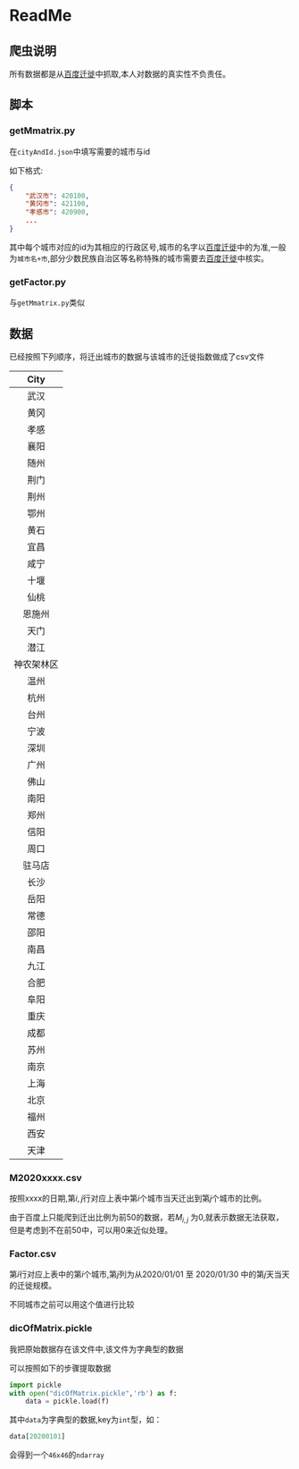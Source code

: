 # ReadMe

## 爬虫说明

所有数据都是从[百度迁徙](https://qianxi.baidu.com/)中抓取,本人对数据的真实性不负责任。

## 脚本

### getMmatrix.py

在`cityAndId.json`中填写需要的城市与id

如下格式:

```json
{
    "武汉市": 420100,
    "黄冈市": 421100,
    "孝感市": 420900,
    ...
}
```

其中每个城市对应的id为其相应的行政区号,城市的名字以[百度迁徙](https://qianxi.baidu.com/)中的为准,一般为`城市名+市`,部分少数民族自治区等名称特殊的城市需要去[百度迁徙](https://qianxi.baidu.com/)中核实。



### getFactor.py

与`getMmatrix.py`类似

## 数据



已经按照下列顺序，将迁出城市的数据与该城市的迁徙指数做成了csv文件

|    City    |
| :--------: |
|    武汉    |
|    黄冈    |
|    孝感    |
|    襄阳    |
|    随州    |
|    荆门    |
|    荆州    |
|    鄂州    |
|    黄石    |
|    宜昌    |
|    咸宁    |
|    十堰    |
|    仙桃    |
|   恩施州   |
|    天门    |
|    潜江    |
| 神农架林区 |
|    温州    |
|    杭州    |
|    台州    |
|    宁波    |
|    深圳    |
|    广州    |
|    佛山    |
|    南阳    |
|    郑州    |
|    信阳    |
|    周口    |
|   驻马店   |
|    长沙    |
|    岳阳    |
|    常德    |
|    邵阳    |
|    南昌    |
|    九江    |
|    合肥    |
|    阜阳    |
|    重庆    |
|    成都    |
|    苏州    |
|    南京    |
|    上海    |
|    北京    |
|    福州    |
|    西安    |
|    天津    |



### M2020xxxx.csv

按照xxxx的日期,第$i,j$行对应上表中第$i$个城市当天迁出到第$j$个城市的比例。

由于百度上只能爬到迁出比例为前50的数据，若$M_{i,j}$ 为0,就表示数据无法获取，但是考虑到不在前50中，可以用0来近似处理。



### Factor.csv

第$i$行对应上表中的第$i$个城市,第$j$列为从2020/01/01 至 2020/01/30 中的第$j$天当天的迁徙规模。

不同城市之前可以用这个值进行比较



### dicOfMatrix.pickle

我把原始数据存在该文件中,该文件为字典型的数据

可以按照如下的步骤提取数据

```python
import pickle
with open("dicOfMatrix.pickle",'rb') as f:
    data = pickle.load(f)
```



其中`data`为字典型的数据,key为`int`型，如：

```python
data[20200101] 
```

会得到一个`46x46`的`ndarray`